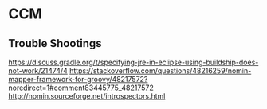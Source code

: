 # CCM



## Trouble Shootings
https://discuss.gradle.org/t/specifying-jre-in-eclipse-using-buildship-does-not-work/21474/4
https://stackoverflow.com/questions/48216259/nomin-mapper-framework-for-groovy/48217572?noredirect=1#comment83445775_48217572
http://nomin.sourceforge.net/introspectors.html
